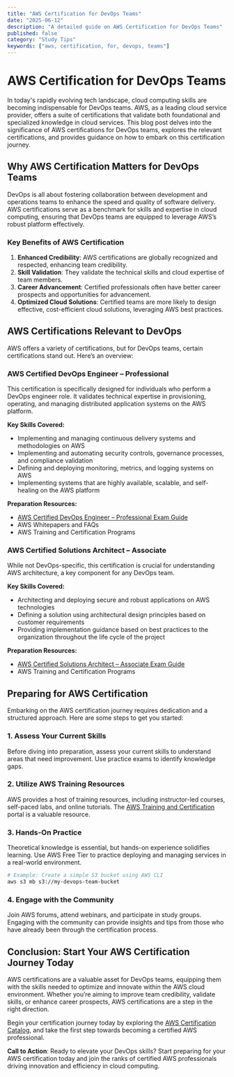 ```yaml
---
title: "AWS Certification for DevOps Teams"
date: "2025-06-12"
description: "A detailed guide on AWS Certification for DevOps Teams"
published: false
category: "Study Tips"
keywords: ["aws, certification, for, devops, teams"]
---
```


# AWS Certification for DevOps Teams

In today's rapidly evolving tech landscape, cloud computing skills are becoming indispensable for DevOps teams. AWS, as a leading cloud service provider, offers a suite of certifications that validate both foundational and specialized knowledge in cloud services. This blog post delves into the significance of AWS certifications for DevOps teams, explores the relevant certifications, and provides guidance on how to embark on this certification journey.

## Why AWS Certification Matters for DevOps Teams

DevOps is all about fostering collaboration between development and operations teams to enhance the speed and quality of software delivery. AWS certifications serve as a benchmark for skills and expertise in cloud computing, ensuring that DevOps teams are equipped to leverage AWS’s robust platform effectively. 

### Key Benefits of AWS Certification

1. **Enhanced Credibility**: AWS certifications are globally recognized and respected, enhancing team credibility.
2. **Skill Validation**: They validate the technical skills and cloud expertise of team members.
3. **Career Advancement**: Certified professionals often have better career prospects and opportunities for advancement.
4. **Optimized Cloud Solutions**: Certified teams are more likely to design effective, cost-efficient cloud solutions, leveraging AWS best practices.

## AWS Certifications Relevant to DevOps

AWS offers a variety of certifications, but for DevOps teams, certain certifications stand out. Here’s an overview:

### AWS Certified DevOps Engineer – Professional

This certification is specifically designed for individuals who perform a DevOps engineer role. It validates technical expertise in provisioning, operating, and managing distributed application systems on the AWS platform.

**Key Skills Covered:**

- Implementing and managing continuous delivery systems and methodologies on AWS
- Implementing and automating security controls, governance processes, and compliance validation
- Defining and deploying monitoring, metrics, and logging systems on AWS
- Implementing systems that are highly available, scalable, and self-healing on the AWS platform

**Preparation Resources:**

- [AWS Certified DevOps Engineer – Professional Exam Guide](https://aws.amazon.com/certification/certified-devops-engineer-professional/)
- AWS Whitepapers and FAQs
- AWS Training and Certification Programs

### AWS Certified Solutions Architect – Associate

While not DevOps-specific, this certification is crucial for understanding AWS architecture, a key component for any DevOps team.

**Key Skills Covered:**

- Architecting and deploying secure and robust applications on AWS technologies
- Defining a solution using architectural design principles based on customer requirements
- Providing implementation guidance based on best practices to the organization throughout the life cycle of the project

**Preparation Resources:**

- [AWS Certified Solutions Architect – Associate Exam Guide](https://aws.amazon.com/certification/certified-solutions-architect-associate/)
- AWS Training and Certification Programs

## Preparing for AWS Certification

Embarking on the AWS certification journey requires dedication and a structured approach. Here are some steps to get you started:

### 1. Assess Your Current Skills

Before diving into preparation, assess your current skills to understand areas that need improvement. Use practice exams to identify knowledge gaps.

### 2. Utilize AWS Training Resources

AWS provides a host of training resources, including instructor-led courses, self-paced labs, and online tutorials. The [AWS Training and Certification](https://aws.amazon.com/training/) portal is a valuable resource.

### 3. Hands-On Practice

Theoretical knowledge is essential, but hands-on experience solidifies learning. Use AWS Free Tier to practice deploying and managing services in a real-world environment.

```bash
# Example: Create a simple S3 bucket using AWS CLI
aws s3 mb s3://my-devops-team-bucket
```

### 4. Engage with the Community

Join AWS forums, attend webinars, and participate in study groups. Engaging with the community can provide insights and tips from those who have already been through the certification process.

## Conclusion: Start Your AWS Certification Journey Today

AWS certifications are a valuable asset for DevOps teams, equipping them with the skills needed to optimize and innovate within the AWS cloud environment. Whether you’re aiming to improve team credibility, validate skills, or enhance career prospects, AWS certifications are a step in the right direction. 

Begin your certification journey today by exploring the [AWS Certification Catalog](https://aws.amazon.com/certification/), and take the first step towards becoming a certified AWS professional.

**Call to Action**: Ready to elevate your DevOps skills? Start preparing for your AWS certification today and join the ranks of certified AWS professionals driving innovation and efficiency in cloud computing.